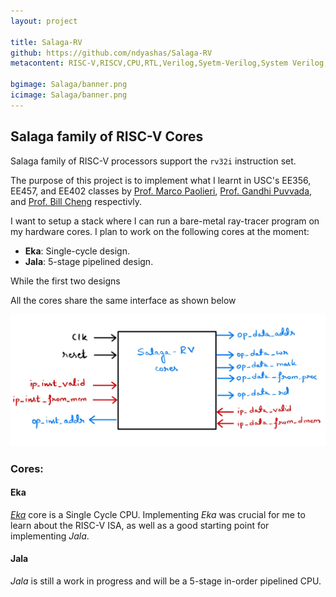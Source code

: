 ```yaml
---
layout: project

title: Salaga-RV
github: https://github.com/ndyashas/Salaga-RV
metacontent: RISC-V,RISCV,CPU,RTL,Verilog,Syetm-Verilog,System Verilog,RTL-Design,Computer-Architecture,CPU-Design,Computer Architecture,CPU Design,

bgimage: Salaga/banner.png
icimage: Salaga/banner.png
---
```


## Salaga family of RISC-V Cores
Salaga family of RISC-V processors support the `rv32i` instruction set.

The purpose of this project is to implement what I learnt in USC's EE356, EE457, and EE402 classes by [Prof. Marco Paolieri](https://qed.usc.edu/paolieri/), [Prof. Gandhi Puvvada](https://viterbi.usc.edu/directory/faculty/Puvvada/Gandhi), and [Prof. Bill Cheng](http://merlot.usc.edu/william/usc/) respectivly.

I want to setup a stack where I can run a bare-metal ray-tracer program on my hardware cores. I plan to work on the following cores at the moment:

- **Eka**: Single-cycle design.
- **Jala**: 5-stage pipelined design.

While the first two designs

All the cores share the same interface as shown below
<div class="row gtr-50 gtr-uniform">
     <div class="col-12"><span class="image fit"><img src="/images/Salaga/Salaga-core-interface.jpg" alt="core-interface" /></span></div>
</div>


### Cores:

#### Eka
[*Eka*](https://github.com/ndyashas/Salaga-RV/tree/main/RTL/Eka) core is a Single Cycle CPU. Implementing *Eka* was crucial for me to learn about the RISC-V ISA, as well as a good starting point for implementing *Jala*.

#### Jala
*Jala* is still a work in progress and will be a 5-stage in-order pipelined CPU.

